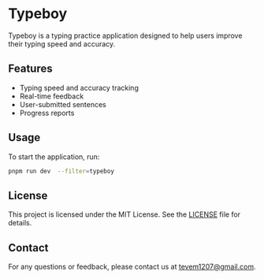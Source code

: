 # Typeboy

Typeboy is a typing practice application designed to help users improve their typing speed and accuracy.

## Features

- Typing speed and accuracy tracking
- Real-time feedback
- User-submitted sentences
- Progress reports

## Usage

To start the application, run:
```bash
pnpm run dev  --filter=typeboy
```

## License

This project is licensed under the MIT License. See the [LICENSE](LICENSE) file for details.

## Contact

For any questions or feedback, please contact us at [tevem1207@gmail.com](mailto:tevem1207@gmail.com).
